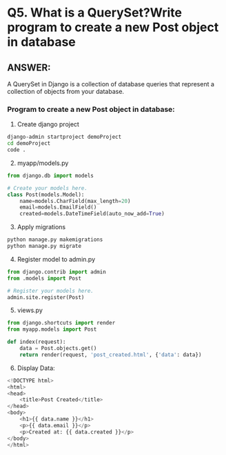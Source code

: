 # Q5. What is a QuerySet?Write program to create a new Post object in database

## ANSWER:

A QuerySet in Django is a collection of database queries that represent a collection of objects from your database.

### Program to create a new Post object in database:

1. Create django project

```cmd
django-admin startproject demoProject
cd demoProject
code .
```

2. myapp/models.py

```python
from django.db import models

# Create your models here.
class Post(models.Model):
    name=models.CharField(max_length=20)
    email=models.EmailField()
    created=models.DateTimeField(auto_now_add=True)
```

3. Apply migrations

```python terminal
python manage.py makemigrations
python manage.py migrate
```

4. Register model to admin.py

```python
from django.contrib import admin
from .models import Post

# Register your models here.
admin.site.register(Post)
```

5. views.py

```python
from django.shortcuts import render
from myapp.models import Post

def index(request):
    data = Post.objects.get()
    return render(request, 'post_created.html', {'data': data})

```

6. Display Data:

```python
<!DOCTYPE html>
<html>
<head>
    <title>Post Created</title>
</head>
<body>
    <h1>{{ data.name }}</h1>
    <p>{{ data.email }}</p>
    <p>Created at: {{ data.created }}</p>
</body>
</html>
```
